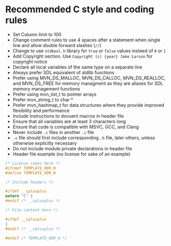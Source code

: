# Recommended C style and coding rules

- Set Column limit to 100
- Change comment rules to use 4 spaces after a statement when single line and allow double forward slashes (`//`)
- Change to use `stdbool.h` library for `true` or `false` values insteed of `0` or `1`
- Add Copyright section. Use `Copyright (c) {year} Jake Larson` for copyright notice
- Declare all local variables of the same type on a separate line
- Always prefer SDL equivalent of stdlib functions
- Prefer using MVN_DS_MALLOC, MVN_DS_CALLOC, MVN_DS_REALLOC, and MVN_DS_FREE for memory managment as they are aliases for SDL memory management functions
- Prefer using mvn_list_t to pointer arrays
- Prefer mvn_string_t to char *
- Prefer mvn_hashmap_t for data structures where they provide improved flexibility and performance
- Include instructions to docuent macros in header file
- Ensure that all variables are at least 3 characters long
- Ensure that code is compatible with MSVC, GCC, and Clang
- Never include `.c` files in another `.c` file
- `.c` file should first include corresponding `.h` file, later others, unless otherwise explicitly necessary
- Do not include module private declarations in header file
- Header file example (no license for sake of an example)

```c
/* License comes here */
#ifndef TEMPLATE_HDR_H
#define TEMPLATE_HDR_H

/* Include headers */

#ifdef __cplusplus
extern "C" {
#endif /* __cplusplus */

/* File content here */

#ifdef __cplusplus
}
#endif /* __cplusplus */

#endif /* TEMPLATE_HDR_H */
```

